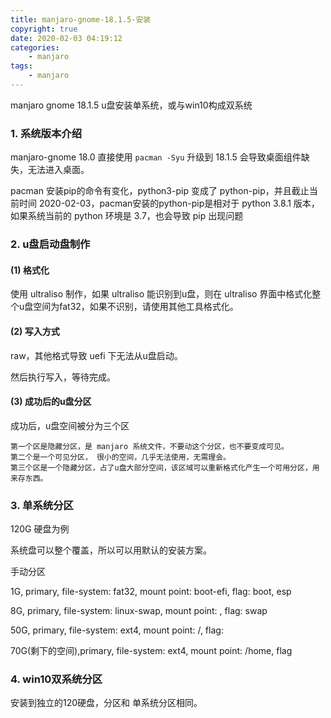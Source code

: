 ```yaml
---
title: manjaro-gnome-18.1.5-安装
copyright: true
date: 2020-02-03 04:19:12
categories:
    - manjaro
tags:
    - manjaro
---
```

manjaro gnome 18.1.5 u盘安装单系统，或与win10构成双系统

<!-- more -->

### 1. 系统版本介绍

manjaro-gnome 18.0 直接使用 `pacman -Syu` 升级到 18.1.5 会导致桌面组件缺失，无法进入桌面。

pacman 安装pip的命令有变化，python3-pip 变成了 python-pip，并且截止当前时间 2020-02-03，pacman安装的python-pip是相对于 python 3.8.1 版本，如果系统当前的 python 环境是 3.7，也会导致 pip 出现问题

### 2. u盘启动盘制作

#### (1) 格式化
使用 ultraliso 制作，如果 ultraliso 能识别到u盘，则在 ultraliso 界面中格式化整个u盘空间为fat32，如果不识别，请使用其他工具格式化。

#### (2) 写入方式 

raw，其他格式导致 uefi 下无法从u盘启动。

然后执行写入，等待完成。

#### (3) 成功后的u盘分区

成功后，u盘空间被分为三个区
```
第一个区是隐藏分区，是 manjaro 系统文件，不要动这个分区，也不要变成可见。
第二个是一个可见分区， 很小的空间，几乎无法使用，无需理会。
第三个区是一个隐藏分区，占了u盘大部分空间，该区域可以重新格式化产生一个可用分区，用来存东西。
```

### 3. 单系统分区

120G 硬盘为例

系统盘可以整个覆盖，所以可以用默认的安装方案。

手动分区

1G, primary, file-system: fat32, mount point: boot-efi, flag: boot, esp

8G, primary, file-system: linux-swap, mount point: , flag: swap

50G, primary, file-system: ext4, mount point: /, flag: 

70G(剩下的空间),primary, file-system: ext4, mount point: /home, flag

### 4. win10双系统分区

安装到独立的120硬盘，分区和 单系统分区相同。

